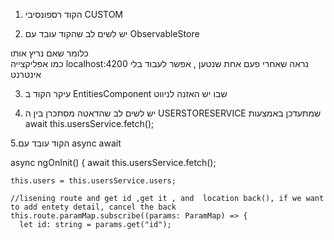 1. הקוד רספונסיבי CUSTOM 

2. יש לשים לב 
שהקוד עובד עם 
ObservableStore 

כלומר שאם נריץ אותו  
כמו אפליקצייה 
localhost:4200
נראה שאחרי פעם אחת שנטען , אפשר לעבוד בלי אינטרנט



3. עיקר הקוד ב   EntitiesComponent
שבו יש האזנה לניווט 

4. יש לשים לב שהדאטה מסתכרן בין ה 
USERSTORESERVICE
שמתעדכן באמצעות  
 await this.usersService.fetch();

5.הקוד עובד עם 
async
await 

 async ngOnInit() {
    await this.usersService.fetch();

    this.users = this.usersService.users;

    //lisening route and get id ,get it , and  location back(), if we want to add entety detail, cancel the back
    this.route.paramMap.subscribe((params: ParamMap) => {
      let id: string = params.get("id");
